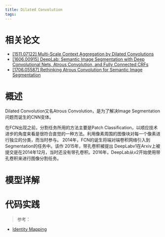 ```yaml
---
title: Dilated Convolution
tags:
---
```


# 相关论文
- [[1511.07122] Multi-Scale Context Aggregation by Dilated Convolutions](https://arxiv.org/abs/1511.07122)
- [[1606.00915] DeepLab: Semantic Image Segmentation with Deep Convolutional Nets, Atrous Convolution, and Fully Connected CRFs](https://arxiv.org/abs/1606.00915)
- [[1706.05587] Rethinking Atrous Convolution for Semantic Image Segmentation](https://arxiv.org/abs/1706.05587)

# 概述
Dilated Convolution又名Atrous Convolution，是为了解决Image Segmentation问题而诞生的CNN变体。

在FCN出现之前，分割任务所用的方法主要是Patch Classification，以顺应技术进步的角度来看是很符合直觉的一种方法。利用像素周围的图像块对每一个像素进行独立的分类，而当时参与。
2014年，FCN的诞生将端对端卷积网络引入到Segmentation的任务中。该作
2015年，带孔卷积被提出
DeepLabv1在Arxiv上被提交是在2014年12月，当时还没有带孔卷积。2016年，DeepLab从v2开始使用带孔卷积来进行图像分割任务。


# 模型详解


# 代码实践
> 参考：
- [Identity Mapping]()
